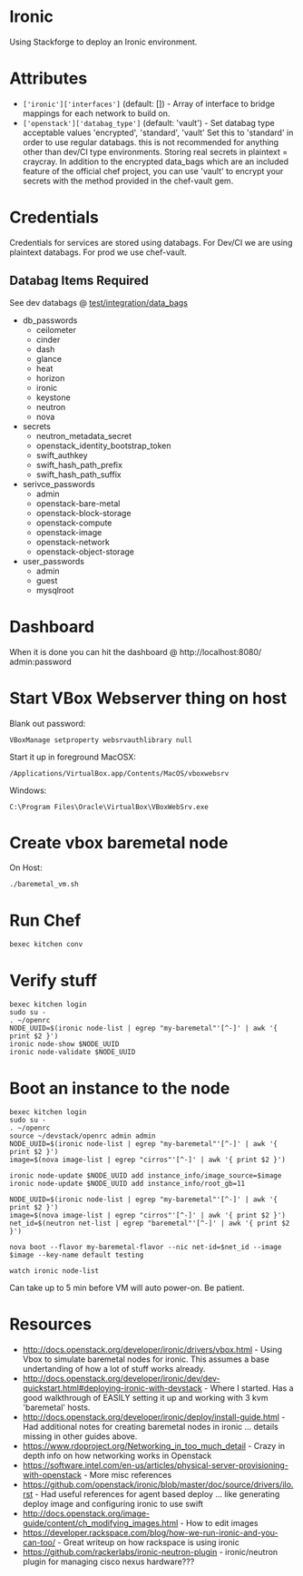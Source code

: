 Ironic
======

Using Stackforge to deploy an Ironic environment.

# Attributes

* `['ironic']['interfaces']` (default: []) - Array of interface to bridge mappings for each network to build on.
* `['openstack']['databag_type']` (default: 'vault') - Set databag type acceptable values
  'encrypted', 'standard', 'vault' Set this to 'standard' in order to use regular databags.
  this is not recommended for anything other than dev/CI
  type environments.  Storing real secrets in plaintext = craycray.
  In addition to the encrypted data_bags which are an included
  feature of the official chef project, you can use 'vault' to
  encrypt your secrets with the method provided in the chef-vault gem.

# Credentials

Credentials for services are stored using databags.  For Dev/CI we are using plaintext databags.
For prod we use chef-vault.

## Databag Items Required

See dev databags @ [test/integration/data_bags](test/integration/data_bags)

* db_passwords
  * ceilometer
  * cinder
  * dash
  * glance
  * heat
  * horizon
  * ironic
  * keystone
  * neutron
  * nova
* secrets
  * neutron_metadata_secret
  * openstack_identity_bootstrap_token
  * swift_authkey
  * swift_hash_path_prefix
  * swift_hash_path_suffix
* serivce_passwords
  * admin
  * openstack-bare-metal
  * openstack-block-storage
  * openstack-compute
  * openstack-image
  * openstack-network
  * openstack-object-storage
* user_passwords
  * admin
  * guest
  * mysqlroot

# Dashboard

When it is done you can hit the dashboard @ http://localhost:8080/ admin:password

# Start VBox Webserver thing on host
Blank out password:
```
VBoxManage setproperty websrvauthlibrary null
```

Start it up in foreground
MacOSX:
```
/Applications/VirtualBox.app/Contents/MacOS/vboxwebsrv
```

Windows:
```
C:\Program Files\Oracle\VirtualBox\VBoxWebSrv.exe
```

# Create vbox baremetal node
On Host:
```
./baremetal_vm.sh
```

# Run Chef
```
bexec kitchen conv
```

# Verify stuff

```
bexec kitchen login
sudo su -
. ~/openrc
NODE_UUID=$(ironic node-list | egrep "my-baremetal"'[^-]' | awk '{ print $2 }')
ironic node-show $NODE_UUID
ironic node-validate $NODE_UUID
```

# Boot an instance to the node

```
bexec kitchen login
sudo su -
. ~/openrc
source ~/devstack/openrc admin admin
NODE_UUID=$(ironic node-list | egrep "my-baremetal"'[^-]' | awk '{ print $2 }')
image=$(nova image-list | egrep "cirros"'[^-]' | awk '{ print $2 }')

ironic node-update $NODE_UUID add instance_info/image_source=$image
ironic node-update $NODE_UUID add instance_info/root_gb=11

NODE_UUID=$(ironic node-list | egrep "my-baremetal"'[^-]' | awk '{ print $2 }')
image=$(nova image-list | egrep "cirros"'[^-]' | awk '{ print $2 }')
net_id=$(neutron net-list | egrep "baremetal"'[^-]' | awk '{ print $2 }')

nova boot --flavor my-baremetal-flavor --nic net-id=$net_id --image $image --key-name default testing

watch ironic node-list
```

Can take up to 5 min before VM will auto power-on.  Be patient.

# Resources

* http://docs.openstack.org/developer/ironic/drivers/vbox.html - Using Vbox to simulate baremetal nodes for ironic.  This assumes a base undertanding of how a lot of stuff works already.
* http://docs.openstack.org/developer/ironic/dev/dev-quickstart.html#deploying-ironic-with-devstack - Where I started.  Has a good walkthrough of EASILY setting it up and working with 3 kvm 'baremetal' hosts.
* http://docs.openstack.org/developer/ironic/deploy/install-guide.html - Had additional notes for creating baremetal nodes in ironic ... details missing in other guides above.
* https://www.rdoproject.org/Networking_in_too_much_detail - Crazy in depth info on how networking works in Openstack
* https://software.intel.com/en-us/articles/physical-server-provisioning-with-openstack - More misc references
* https://github.com/openstack/ironic/blob/master/doc/source/drivers/ilo.rst - Had useful references for agent based deploy ... like generating deploy image and configuring ironic to use swift
* http://docs.openstack.org/image-guide/content/ch_modifying_images.html - How to edit images
* https://developer.rackspace.com/blog/how-we-run-ironic-and-you-can-too/ - Great writeup on how rackspace is using ironic
* https://github.com/rackerlabs/ironic-neutron-plugin - ironic/neutron plugin for managing cisco nexus hardware???
